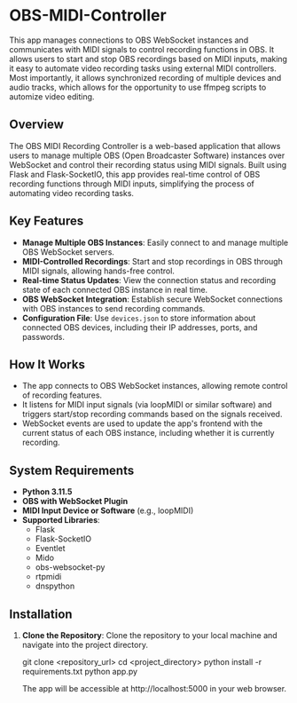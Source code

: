 # OBS-MIDI-Controller
This app manages connections to OBS WebSocket instances and communicates with MIDI signals to control recording functions in OBS. It allows users to start and stop OBS recordings based on MIDI inputs, making it easy to automate video recording tasks using external MIDI controllers. Most importantly, it allows synchronized recording of multiple devices and audio tracks, which allows for the opportunity to use ffmpeg scripts to automize video editing.

## Overview
The OBS MIDI Recording Controller is a web-based application that allows users to manage multiple OBS (Open Broadcaster Software) instances over WebSocket and control their recording status using MIDI signals. Built using Flask and Flask-SocketIO, this app provides real-time control of OBS recording functions through MIDI inputs, simplifying the process of automating video recording tasks.

## Key Features
- **Manage Multiple OBS Instances**: Easily connect to and manage multiple OBS WebSocket servers.
- **MIDI-Controlled Recordings**: Start and stop recordings in OBS through MIDI signals, allowing hands-free control.
- **Real-time Status Updates**: View the connection status and recording state of each connected OBS instance in real time.
- **OBS WebSocket Integration**: Establish secure WebSocket connections with OBS instances to send recording commands.
- **Configuration File**: Use `devices.json` to store information about connected OBS devices, including their IP addresses, ports, and passwords.

## How It Works
- The app connects to OBS WebSocket instances, allowing remote control of recording features.
- It listens for MIDI input signals (via loopMIDI or similar software) and triggers start/stop recording commands based on the signals received.
- WebSocket events are used to update the app's frontend with the current status of each OBS instance, including whether it is currently recording.

## System Requirements
- **Python 3.11.5**
- **OBS with WebSocket Plugin**
- **MIDI Input Device or Software** (e.g., loopMIDI)
- **Supported Libraries**:
  - Flask
  - Flask-SocketIO
  - Eventlet
  - Mido
  - obs-websocket-py
  - rtpmidi
  - dnspython

## Installation
1. **Clone the Repository**: 
   Clone the repository to your local machine and navigate into the project directory.
  
   git clone <repository_url>
   cd <project_directory>
   python install -r requirements.txt
   python app.py

   The app will be accessible at http://localhost:5000 in your web browser.
